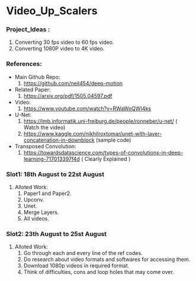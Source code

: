 # Video_Up_Scalers
### Project_Ideas : 
1. Converting 30 fps video to 60 fps video.
2. Converting 1080P video to 4K video.

### References:
- Main Github Repo:
  1. https://github.com/neil454/deep-motion
- Related Paper:
  1. https://arxiv.org/pdf/1505.04597.pdf
- Video:
  1. https://www.youtube.com/watch?v=RWaWoQWI4ks
- U-Net:
  1. https://lmb.informatik.uni-freiburg.de/people/ronneber/u-net/  ( Watch the video)
  2. https://www.kaggle.com/nikhilroxtomar/unet-with-layer-concatenation-in-downblock  (sample code)
- Transposed Convolution:  
  1. https://towardsdatascience.com/types-of-convolutions-in-deep-learning-717013397f4d  ( Clearly Explained )


### Slot1: 18th August to 22st August
1. Alloted Work: 
   1. Paper1 and Paper2.
   2. Upconv.
   3. Unet.
   4. Merge Layers.
   5. All videos.
   
### Slot2: 23th August to 25st August
1. Alloted Work: 
   1. Go through each and every line of the ref codes.
   2. Do research about video formats and softwares for accessing them.
   3. Download 1080p videos in required format.
   4. Think of difficulties, cons and loop holes that may come over.
